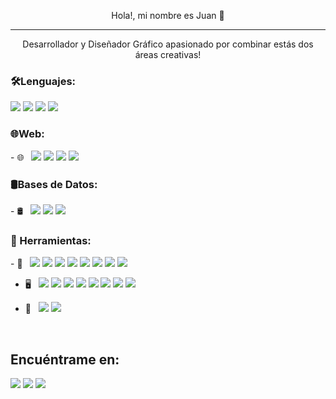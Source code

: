 <p align="center">
Hola!, mi nombre es Juan 👋
</p> 

<hr>

<p align="center">
Desarrollador y Diseñador Gráfico apasionado por combinar estás dos áreas creativas!
</p>





<h3>🛠Lenguajes:</h3>
<img src="https://img.shields.io/badge/Python-14354C?style=flat&logo=python&logoColor=white">
<img src="https://img.shields.io/badge/Java-ED8B00?style=flat&logo=java&logoColor=white">
<img src="https://img.shields.io/badge/C%23-239120?style=flat&logo=c-sharp&logoColor=white">
<img src="https://img.shields.io/badge/PHP-777BB4?style=flat&logo=php&logoColor=white"> 
               
<h3>🌐Web:</h3>               
- 🌐 &nbsp;    <img src="https://img.shields.io/badge/Android-3DDC84?style=flat&logo=android&logoColor=white"> 
               <img src="https://img.shields.io/badge/HTML5-E34F26?style=flat&logo=html5&logoColor=white">
               <img src="https://img.shields.io/badge/CSS3-1572B6?style=flat&logo=css3&logoColor=white">
               <img src="https://img.shields.io/badge/JavaScript-323330?style=flat&logo=javascript&logoColor=F7DF1E"> 
               
<h3>🛢Bases de Datos:</h3>               
- 🛢 &nbsp;    <img src="https://img.shields.io/badge/MySQL-00000F?style=flat&logo=mysql&logoColor=white"> 
               <img src="https://img.shields.io/badge/PostgreSQL-316192?style=flat&logo=postgresql&logoColor=white"> 
               <img src="https://img.shields.io/badge/firebase-%23039BE5.svg?style=flat&logo=firebase"> 
<!--                <img src="https://img.shields.io/badge/JavaScript-323330?style=for-the-badge&logo=javascript&logoColor=F7DF1E"> -->

<h3>🔧 Herramientas:</h3> 
- 🔧 &nbsp;   <img src="https://img.shields.io/badge/Android-3DDC84?style=flat&logo=android&logoColor=white">
              <img src="https://img.shields.io/badge/Visual%20Studio-5C2D91.svg?style=flat&logo=visual-studio&logoColor=white">
              <img src="https://img.shields.io/badge/webstorm-143?style=flat&logo=webstorm&logoColor=white&color=black">
              <img src="https://img.shields.io/badge/pycharm-143?style=flat&logo=pycharm&logoColor=black&color=black&labelColor=green">
              <img src="https://img.shields.io/badge/jupyter-%23FA0F00.svg?style=fflat&logo=jupyter&logoColor=white">
              <img src="https://img.shields.io/badge/Eclipse-FE7A16.svg?style=flat&logo=Eclipse&logoColor=white">
              <img src="https://img.shields.io/badge/Anaconda-%2344A833.svg?style=flatogo=anaconda&logoColor=white">
              <img src="https://img.shields.io/badge/github-%23121011.svg?style=flat&logo=github&logoColor=white">  

<!-- - Android Studio | PyCharm | Visual Studio code | Eclipse | Git -->


- 🖥 &nbsp;   <img src="https://aleen42.github.io/badges/src/photoshop.svg">
              <img src="https://aleen42.github.io/badges/src/illustrator.svg">
              <img src="ttps://aleen42.github.io/badges/src/dreamweaver.svg">
              <img src="https://aleen42.github.io/badges/src/after_effects.svg">
              <img src="https://aleen42.github.io/badges/src/premiere.svg">
              <img src="https://img.shields.io/badge/Adobe%20XD-470137?style=flat&logo=Adobe%20XD&logoColor=#FF61F6">
              <img src="https://img.shields.io/badge/Adobe%20InDesign-49021F?style=flatogo=adobeindesign&logoColor=white">
              <img src="https://img.shields.io/badge/Adobe%20Lightroom-31A8FF.svg?style=flat&logo=Adobe%20Lightroom&logoColor=white">
              
              
              

- 🚀 &nbsp;    <img src="https://img.shields.io/badge/unity-%23000000.svg?style=flat&logo=unity&logoColor=white">
              <img src="https://img.shields.io/badge/unrealengine-%23313131.svg?style=flat&logo=unrealengine&logoColor=white">


<!-- Adobe Xd | Illustrator | Photoshop | OpenShot | Dreamweaver | InDesign | After Effects | Lightroom | Substance Painter  -->

<br>

## Encuéntrame en:


<!-- Your badges -->
<!-- [![Linkedin](https://img.shields.io/badge/-JuanCuaycal-blue?style=flat&logo=Linkedin&logoColor=white)](https://www.linkedin.com/in/juan-cuaycal/)
<!-- [![Linkedin](https://img.shields.io/badge/-JuanCuaycal-blue?style=flat&logo=Facebook&logoColor=white)](https://www.linkedin.com/in/juan-cuaycal/) -->

<!-- [![Gmail](https://img.shields.io/badge/-JuanCuaycal-c14438?style=flat&logo=Gmail&logoColor=white)](mailto:juancuaycal@gmail.com) -->

<!-- [![Linkedin](https://img.shields.io/badge/-WebSite-black?style=flat&logo=Website&logoColor=black)](https://juan-cuaycal.web.app/) -->

<!-- -[Página Web](https://juan-cuaycal.web.app/) -->

<a href="https://www.linkedin.com/in/juan-cuaycal/"><img src="https://img.shields.io/badge/LinkedIn-0077B5?style=flat&logo=linkedin&logoColor=white"></a>
<a href="juancuaycal@gmail.com"><img src="https://img.shields.io/badge/Gmail-D14836?style=flat&logo=gmail&logoColor=white"></a>
<a href="https://juan-cuaycal.web.app/"><img src="https://img.shields.io/badge/-WebSite-black?style=flat&logo=Website&logoColor=black"></a>
